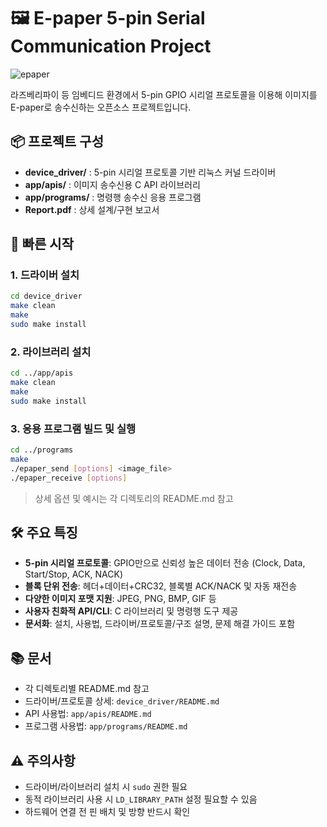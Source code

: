 # 🖼️ E-paper 5-pin Serial Communication Project

![epaper](https://img.shields.io/badge/E--paper-GPIO%20Serial-blue)

라즈베리파이 등 임베디드 환경에서 5-pin GPIO 시리얼 프로토콜을 이용해 이미지를 E-paper로 송수신하는 오픈소스 프로젝트입니다.

## 📦 프로젝트 구성

- **device_driver/** : 5-pin 시리얼 프로토콜 기반 리눅스 커널 드라이버
- **app/apis/** : 이미지 송수신용 C API 라이브러리
- **app/programs/** : 명령행 송수신 응용 프로그램
- **Report.pdf** : 상세 설계/구현 보고서

## 🚀 빠른 시작

### 1. 드라이버 설치

```bash
cd device_driver
make clean
make
sudo make install
```

### 2. 라이브러리 설치

```bash
cd ../app/apis
make clean
make
sudo make install
```

### 3. 응용 프로그램 빌드 및 실행

```bash
cd ../programs
make
./epaper_send [options] <image_file>
./epaper_receive [options]
```

> 상세 옵션 및 예시는 각 디렉토리의 README.md 참고

## 🛠️ 주요 특징

- **5-pin 시리얼 프로토콜**: GPIO만으로 신뢰성 높은 데이터 전송 (Clock, Data, Start/Stop, ACK, NACK)
- **블록 단위 전송**: 헤더+데이터+CRC32, 블록별 ACK/NACK 및 자동 재전송
- **다양한 이미지 포맷 지원**: JPEG, PNG, BMP, GIF 등
- **사용자 친화적 API/CLI**: C 라이브러리 및 명령행 도구 제공
- **문서화**: 설치, 사용법, 드라이버/프로토콜/구조 설명, 문제 해결 가이드 포함

## 📚 문서

- 각 디렉토리별 README.md 참고
- 드라이버/프로토콜 상세: `device_driver/README.md`
- API 사용법: `app/apis/README.md`
- 프로그램 사용법: `app/programs/README.md`

## ⚠️ 주의사항

- 드라이버/라이브러리 설치 시 `sudo` 권한 필요
- 동적 라이브러리 사용 시 `LD_LIBRARY_PATH` 설정 필요할 수 있음
- 하드웨어 연결 전 핀 배치 및 방향 반드시 확인
